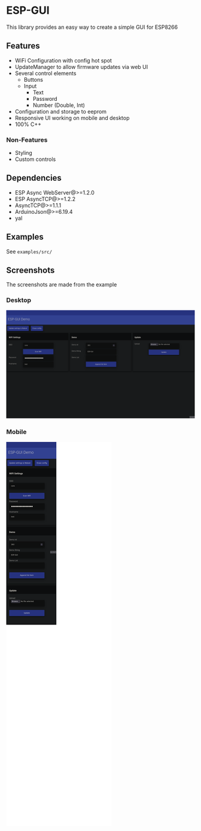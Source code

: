 # ESP-GUI

This library provides an easy way to create a simple GUI for ESP8266

## Features
* WiFi Configuration with config hot spot
* UpdateManager to allow firmware updates via web UI
* Several control elements
  * Buttons
  * Input
    * Text
    * Password
    * Number (Double, Int)
* Configuration and storage to eeprom
* Responsive UI working on mobile and desktop
* 100% C++

### Non-Features
* Styling
* Custom controls

## Dependencies
* ESP Async WebServer@>=1.2.0
* ESP AsyncTCP@>=1.2.2
* AsyncTCP@>=1.1.1
* ArduinoJson@>=6.19.4
* yal

## Examples

See `examples/src/`

## Screenshots

The screenshots are made from the example

### Desktop
<img title="a title" alt="Alt text" src="images/screenshot_desktop.png">

### Mobile
<img title="a title" alt="Alt text" src="images/screenshot_mobile.png">
